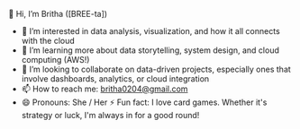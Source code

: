 👋 Hi, I’m Britha ([BREE-ta])
- 👀 I’m interested in data analysis, visualization, and how it all connects with the cloud
- 🌱 I’m learning more about data storytelling, system design, and cloud computing (AWS!)
- 💞️ I’m looking to collaborate on data-driven projects, especially ones that involve dashboards, analytics, or cloud integration
- 📫 How to reach me: britha0204@gmail.com
- 😄 Pronouns: She / Her
⚡ Fun fact: I love card games. Whether it's strategy or luck, I'm always in for a good round!

<!---
Britha02/Britha02 is a ✨ special ✨ repository because its `README.md` (this file) appears on your GitHub profile.
You can click the Preview link to take a look at your changes.
--->
